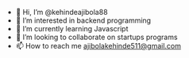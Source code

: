 - 👋 Hi, I’m @kehindeajibola88
- 👀 I’m interested in backend programming
- 🌱 I’m currently learning Javascript 
- 💞️ I’m looking to collaborate on startups programs
- 📫 How to reach me ajibolakehinde511@gmail.com 

<!---
kehindeajibola88/kehindeajibola88 is a an upcoming software programmer who is eager to learn  repository because its `README.md`
--->
